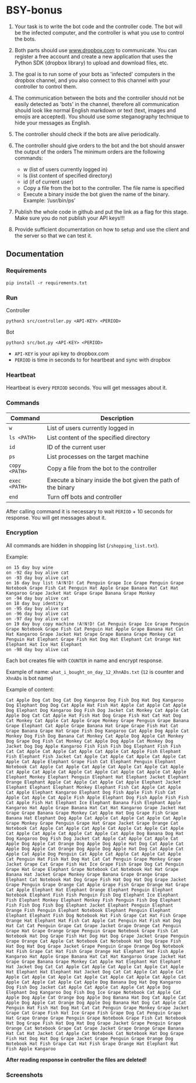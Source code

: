# BSY-bonus

1. Your task is to write the bot code and the controller code. The bot will be the infected computer, and the controller is what you use to control the bots.

2. Both parts should use www.dropbox.com to communicate. You can register a free account and create a new application that uses the Python SDK (dropbox library) to upload and download files, etc.

3. The goal is to run some of your bots as 'infected' computers in the dropbox channel, and you also connect to this channel with your controller to control them.

4. The communication between the bots and the controller should not be easily detected as 'bots' in the channel, therefore all communication should look like normal English markdown or text (text, images and emojis are accepted). You should use some steganography technique to hide your messages as English.

5. The controller should check if the bots are alive periodically.

6. The controller should give orders to the bot and the bot should answer the output of the orders
The minimum orders are the following commands:
	- w (list of users currently logged in)
	- ls <PATH> (list content of specified directory)
	- id (if of current user)
	- Copy a file from the bot to the controller. The file name is specified
	- Execute a binary inside the bot given the name of the binary. Example: ‘/usr/bin/ps’

7. Publish the whole code in github and put the link as a flag for this stage. Make sure you do not publish your API keys!!!

8. Provide sufficient documentation on how to setup and use the client and the server so that we can test it.


## Documentation

### Requirements

`pip install -r requirements.txt`

### Run

Controller

```
python3 src/controller.py <API-KEY> <PERIOD>
```

Bot

```
python3 src/bot.py <API-KEY> <PERIOD>
```

- `API-KEY` is your api key to dropbox.com
- `PERIOD` is time in seconds to for heartbeat and sync with dropbox

### Heartbeat

Heartbeat is every `PERIOD` seconds. You will get messages about it.

### Commands

| Command          | Description                                                        |
|------------------|--------------------------------------------------------------------|
| `w`              | List of users currently logged in                                 |
| `ls <PATH>`      | List content of the specified directory                            |
| `id`             | ID of the current user                                             |
| `ps`             | List processes on the target machine                               |
| `copy <PATH>`    | Copy a file from the bot to the controller                         |
| `exec <PATH>`    | Execute a binary inside the bot given the path of the binary       |
| `end`            | Turn off bots and controller                                       |

After calling command it is necessary to wait `PERIOD` + 10 seconds for response. You will get messages about it.

### Encryption

All commands are hidden in shopping list (`/shopping_list.txt`).

Example:

```
on 15 day buy wine
on -92 day buy alive cat
on -93 day buy alive cat
on 16 day buy list !A!N!D! Cat Penguin Grape Ice Grape Penguin Grape Notebook Grape Fish Cat Penguin Hat Apple Grape Banana Hat Cat Hat Kangaroo Grape Jacket Hat Grape Grape Banana Grape Monkey
on -94 day buy alive cat
on 18 day buy identity
on -95 day buy alive cat
on -96 day buy alive cat
on -97 day buy alive cat
on 19 day buy copy machine !A!N!D! Cat Penguin Grape Ice Grape Penguin Grape Notebook Grape Fish Cat Penguin Hat Apple Grape Banana Hat Cat Hat Kangaroo Grape Jacket Hat Grape Grape Banana Grape Monkey Cat Penguin Hat Elephant Grape Fish Hat Dog Hat Elephant Cat Orange Hat Elephant Hat Ice Hat Elephant
on -98 day buy alive cat
```

Each bot creates file with `COUNTER` in name and encrypt response.

Example of name: `what_i_bought_on_day_12_XhnADs.txt` (`12` is counter and `XhnADs` is bot name)

Example of content:

```
Cat Apple Dog Cat Dog Cat Dog Kangaroo Dog Fish Dog Hat Dog Kangaroo Dog Elephant Dog Dog Cat Apple Hat Fish Hat Apple Cat Apple Cat Apple Dog Elephant Dog Kangaroo Dog Fish Dog Jacket Cat Monkey Cat Apple Cat Apple Dog Cat Cat Apple Hat Fish Hat Dog Grape Fish Hat Cat Hat Dog Cat Monkey Cat Apple Cat Apple Grape Monkey Grape Penguin Grape Banana Grape Elephant Cat Apple Grape Banana Hat Grape Grape Fish Hat Cat Grape Banana Grape Hat Grape Fish Dog Kangaroo Cat Apple Dog Apple Cat Monkey Dog Fish Dog Banana Cat Monkey Cat Apple Dog Apple Cat Monkey Dog Grape Dog Fish Cat Monkey Cat Apple Dog Apple Cat Monkey Dog Jacket Dog Dog Apple Kangaroo Fish Fish Fish Dog Elephant Fish Fish Cat Cat Apple Cat Apple Cat Apple Cat Apple Cat Apple Fish Elephant Fish Elephant Fish Jacket Cat Apple Cat Apple Cat Apple Cat Apple Cat Apple Cat Apple Elephant Grape Fish Cat Elephant Penguin Elephant Notebook Cat Apple Cat Apple Cat Apple Cat Apple Cat Apple Cat Apple Cat Apple Cat Apple Cat Apple Cat Apple Cat Apple Cat Apple Cat Apple Elephant Monkey Elephant Penguin Elephant Hat Elephant Jacket Elephant Orange Elephant Apple Cat Apple Cat Apple Cat Apple Elephant Jacket Elephant Elephant Elephant Monkey Elephant Fish Cat Apple Cat Apple Cat Apple Elephant Kangaroo Elephant Dog Fish Apple Fish Fish Cat Apple Cat Apple Cat Apple Fish Apple Elephant Dog Fish Apple Fish Fish Cat Apple Fish Hat Elephant Ice Elephant Banana Fish Elephant Apple Kangaroo Hat Apple Grape Banana Hat Cat Hat Kangaroo Grape Jacket Hat Grape Grape Banana Grape Monkey Cat Apple Hat Dog Grape Fish Grape Banana Hat Elephant Dog Apple Cat Apple Cat Apple Cat Apple Cat Apple Grape Monkey Grape Penguin Grape Hat Grape Jacket Grape Orange Cat Notebook Cat Apple Cat Apple Cat Apple Cat Apple Cat Apple Cat Apple Cat Apple Cat Apple Cat Apple Cat Apple Cat Apple Dog Banana Dog Hat Dog Kangaroo Dog Fish Dog Jacket Cat Apple Cat Apple Cat Apple Cat Apple Dog Apple Cat Orange Dog Apple Dog Apple Hat Dog Cat Apple Cat Apple Dog Apple Cat Orange Dog Apple Dog Apple Hat Dog Cat Apple Cat Apple Cat Apple Dog Penguin Cat Apple Cat Apple Cat Apple Cat Apple Cat Penguin Hat Fish Hat Dog Hat Cat Cat Penguin Grape Monkey Grape Jacket Grape Cat Grape Fish Hat Ice Grape Fish Grape Dog Cat Penguin Grape Hat Grape Elephant Grape Notebook Cat Notebook Hat Hat Grape Banana Hat Jacket Grape Monkey Grape Banana Grape Orange Grape Elephant Cat Notebook Hat Dog Grape Fish Hat Dog Hat Dog Grape Jacket Grape Penguin Grape Orange Cat Apple Grape Fish Grape Orange Hat Grape Cat Apple Elephant Hat Elephant Orange Elephant Penguin Elephant Notebook Elephant Fish Fish Penguin Fish Dog Elephant Ice Elephant Fish Elephant Monkey Elephant Monkey Fish Penguin Fish Dog Elephant Fish Fish Dog Fish Dog Elephant Jacket Elephant Penguin Elephant Orange Fish Penguin Elephant Notebook Elephant Penguin Elephant Elephant Elephant Fish Dog Notebook Hat Fish Grape Cat Hat Fish Grape Orange Hat Elephant Hat Fish Cat Apple Cat Penguin Hat Fish Hat Dog Hat Cat Cat Penguin Grape Cat Grape Jacket Grape Orange Cat Penguin Grape Hat Grape Orange Grape Penguin Grape Notebook Grape Fish Cat Notebook Hat Dog Grape Fish Hat Dog Hat Dog Grape Jacket Grape Penguin Grape Orange Cat Apple Cat Notebook Cat Notebook Hat Dog Grape Fish Hat Dog Hat Dog Grape Jacket Grape Penguin Grape Orange Dog Notebook Hat Fish Grape Cat Hat Fish Grape Orange Hat Elephant Hat Fish Apple Kangaroo Hat Apple Grape Banana Hat Cat Hat Kangaroo Grape Jacket Hat Grape Grape Banana Grape Monkey Cat Apple Hat Elephant Hat Elephant Hat Jacket Dog Cat Cat Apple Cat Apple Cat Apple Cat Apple Cat Apple Hat Elephant Hat Elephant Hat Jacket Dog Cat Cat Apple Cat Apple Cat Apple Cat Apple Cat Apple Cat Apple Cat Apple Cat Apple Cat Apple Cat Apple Cat Apple Cat Apple Cat Apple Dog Banana Dog Hat Dog Kangaroo Dog Fish Dog Jacket Cat Apple Cat Apple Cat Apple Cat Apple Dog Elephant Dog Kangaroo Dog Fish Dog Ice Grape Notebook Cat Apple Cat Apple Dog Apple Cat Orange Dog Apple Dog Banana Hat Dog Cat Apple Cat Apple Dog Apple Cat Orange Dog Apple Dog Banana Hat Dog Cat Apple Cat Penguin Hat Fish Hat Dog Hat Cat Cat Penguin Grape Monkey Grape Jacket Grape Cat Grape Fish Hat Ice Grape Fish Grape Dog Cat Penguin Grape Hat Grape Orange Grape Penguin Grape Notebook Grape Fish Cat Notebook Hat Dog Grape Fish Hat Dog Hat Dog Grape Jacket Grape Penguin Grape Orange Cat Notebook Grape Cat Grape Jacket Grape Orange Grape Banana Hat Cat Hat Jacket Cat Apple Cat Notebook Cat Notebook Hat Dog Grape Fish Hat Dog Hat Dog Grape Jacket Grape Penguin Grape Orange Dog Notebook Hat Fish Grape Cat Hat Fish Grape Orange Hat Elephant Hat Fish Apple Kangaroo
```

**After reading response in controller the files are deleted!**

### Screenshots